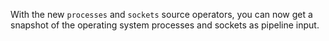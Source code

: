 With the new `processes` and `sockets` source operators, you can now get a
snapshot of the operating system processes and sockets as pipeline input.
